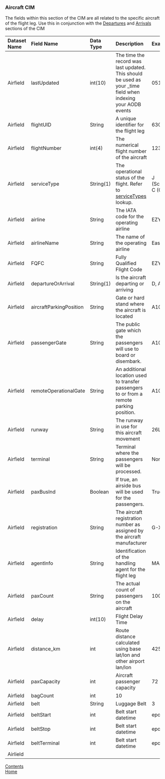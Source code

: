 ### Aircraft CIM

The fields within this section of the CIM are all related to the specific aircraft of the flight leg. Use this in conjunction with the [Departures](./Departures.md) and [Arrivals](./Arrivals.md) sections of the CIM

| Dataset Name  | Field Name  | Data Type | Description | Examples |
|:--------------|:------------|:----------|:------------|:---------|
| Airfield      | lastUpdated | int(10)   | The time the record was last updated. This should be used as your _time field when indexing your AODB events | 0516469200 |
| Airfield      | flightUID   | String    |A unique identifier for the flight leg | 6300189 |
|Airfield|flightNumber|int(4)|The numerical flight number of the aircraft|1234|
|Airfield|serviceType|String(1)|The operational status of the flight. Refer to [serviceTypes](https://github.com/ktugwell/Splunk4Airports/blob/main/lookups/serviceTypes.csv) lookup. | J (Scheduled), C (Charter) |
|Airfield|airline|String|The IATA code for the operating airline|EZY, DY, AA|
|Airfield|airlineName|String|The name of the operating airline|EasyJet|
|Airfield|FQFC|String|Fully Qualified Flight Code|EZY1234|
|Airfield|departureOrArrival|String(1)|Is the aircraft departing or arriving|D, A|
|Airfield|aircraftParkingPosition|String|Gate or hard stand where the aircraft is located|A10|
|Airfield|passengerGate|String|The public gate which the passengers will use to board or disembark.|A10|
|Airfield|remoteOperationalGate|String|An additional location used to transfer passengers to or from a remote parking position.|A10|
|Airfield|runway|String|The runway in use for this aircraft movement|26L|
|Airfield|terminal|String|Terminal where the passengers will be processed.|North, 1, 2, 3|
|Airfield|paxBusInd|Boolean|If true, an airside bus will be used for the passengers.|True, false|
|Airfield|registration|String|The aircraft registration number as assigned by the aircraft manufacturer|G-XWBD|
|Airfield|agentInfo|String|Identification of the handling agent for the flight leg|MA, ALS|
|Airfield|paxCount|String|The actual count of passengers on the aircraft|100|
|Airfield|delay|int(10)|Flight Delay Time||
|Airfield|distance_km|int|Route distance calculated using base lat/lon and other airport lan/lon|425|
|Airfield|paxCapacity|int|Aircraft passenger capacity|72|
|Airfield|bagCount|int|10|
|Airfield|belt|String|Luggage Belt|3|
|Airfield|beltStart|int|Belt start datetime|epoch|
|Airfield|beltStop|int|Belt start datetime|epoch|
|Airfield|beltTerminal|int|Belt start datetime|epoch|
|Airlield|



[Contents](./contents.md)<br />
[Home](./)
